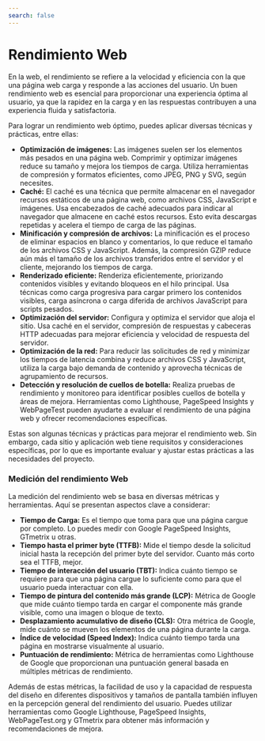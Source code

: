 ```yaml
---
search: false
---
```


# Rendimiento Web

En la web, el rendimiento se refiere a la velocidad y eficiencia con la que una página web carga y responde a las acciones del usuario. Un buen rendimiento web es esencial para proporcionar una experiencia óptima al usuario, ya que la rapidez en la carga y en las respuestas contribuyen a una experiencia fluida y satisfactoria.

Para lograr un rendimiento web óptimo, puedes aplicar diversas técnicas y prácticas, entre ellas:

- **Optimización de imágenes:** Las imágenes suelen ser los elementos más pesados en una página web. Comprimir y optimizar imágenes reduce su tamaño y mejora los tiempos de carga. Utiliza herramientas de compresión y formatos eficientes, como JPEG, PNG y SVG, según necesites.
- **Caché:** El caché es una técnica que permite almacenar en el navegador recursos estáticos de una página web, como archivos CSS, JavaScript e imágenes. Usa encabezados de caché adecuados para indicar al navegador que almacene en caché estos recursos. Esto evita descargas repetidas y acelera el tiempo de carga de las páginas.
- **Minificación y compresión de archivos:** La minificación es el proceso de eliminar espacios en blanco y comentarios, lo que reduce el tamaño de los archivos CSS y JavaScript. Además, la compresión GZIP reduce aún más el tamaño de los archivos transferidos entre el servidor y el cliente, mejorando los tiempos de carga.
- **Renderizado eficiente:** Renderiza eficientemente, priorizando contenidos visibles y evitando bloqueos en el hilo principal. Usa técnicas como carga progresiva para cargar primero los contenidos visibles, carga asíncrona  o carga diferida de archivos JavaScript para scripts pesados.
- **Optimización del servidor:** Configura y optimiza el servidor que aloja el sitio. Usa caché en el servidor, compresión de respuestas y cabeceras HTTP adecuadas para mejorar eficiencia y velocidad de respuesta del servidor.
- **Optimización de la red:** Para reducir las solicitudes de red y minimizar los tiempos de latencia combina y reduce archivos CSS y JavaScript, utiliza la carga bajo demanda de contenido y aprovecha técnicas de agrupamiento de recursos.
- **Detección y resolución de cuellos de botella:** Realiza pruebas de rendimiento y monitoreo para identificar posibles cuellos de botella y áreas de mejora. Herramientas como Lighthouse, PageSpeed Insights y WebPageTest pueden ayudarte a evaluar el rendimiento de una página web y ofrecer recomendaciones específicas.

Estas son algunas técnicas y prácticas para mejorar el rendimiento web. Sin embargo, cada sitio y aplicación web tiene requisitos y consideraciones específicas, por lo que es importante evaluar y ajustar estas prácticas a las necesidades del proyecto.

### Medición del rendimiento Web

La medición del rendimiento web se basa en diversas métricas y herramientas. Aquí se presentan aspectos clave a considerar:

- **Tiempo de Carga:** Es el tiempo que toma para que una página cargue por completo. Lo puedes medir con Google PageSpeed Insights, GTmetrix u otras.
- **Tiempo hasta el primer byte (TTFB):** Mide el tiempo desde la solicitud inicial hasta la recepción del primer byte del servidor. Cuanto más corto sea el TTFB, mejor.
- **Tiempo de interacción del usuario (TBT):** Indica cuánto tiempo se requiere para que una página cargue lo suficiente como para que el usuario pueda interactuar con ella.
- **Tiempo de pintura del contenido más grande (LCP):** Métrica de Google que mide cuánto tiempo tarda en cargar el componente más grande visible, como una imagen o bloque de texto.
- **Desplazamiento acumulativo de diseño (CLS):** Otra métrica de Google, mide cuánto se mueven los elementos de una página durante la carga.
- **Índice de velocidad (Speed Index):** Indica cuánto tiempo tarda una página en mostrarse visualmente al usuario.
- **Puntuación de rendimiento:** Métrica de herramientas como Lighthouse de Google que proporcionan una puntuación general basada en múltiples métricas de rendimiento.

Además de estas métricas, la facilidad de uso y la capacidad de respuesta del diseño en diferentes dispositivos y tamaños de pantalla también influyen en la percepción general del rendimiento del usuario. Puedes utilizar herramientas como Google Lighthouse, PageSpeed Insights, WebPageTest.org y GTmetrix para obtener más información y recomendaciones de mejora.